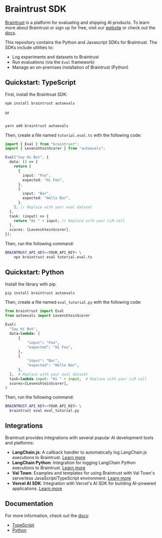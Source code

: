 # Braintrust SDK

[Braintrust](https://www.braintrust.dev/) is a platform for evaluating and shipping AI products. To learn more about Braintrust or sign up for free,
visit our [website](https://www.braintrust.dev/) or check out the [docs](https://www.braintrust.dev/docs).

This repository contains the Python and Javascript SDKs for Braintrust. The SDKs include utilities to:

- Log experiments and datasets to Braintrust
- Run evaluations (via the `Eval` framework)
- Manage an on-premises installation of Braintrust (Python)

## Quickstart: TypeScript

First, install the Braintrust SDK:

```bash
npm install braintrust autoevals
```

or

```bash

yarn add braintrust autoevals

```

Then, create a file named `tutorial.eval.ts` with the following code:

```typescript
import { Eval } from "braintrust";
import { LevenshteinScorer } from "autoevals";

Eval("Say Hi Bot", {
  data: () => {
    return [
      {
        input: "Foo",
        expected: "Hi Foo",
      },
      {
        input: "Bar",
        expected: "Hello Bar",
      },
    ]; // Replace with your eval dataset
  },
  task: (input) => {
    return "Hi " + input; // Replace with your LLM call
  },
  scores: [LevenshteinScorer],
});
```

Then, run the following command:

```bash
BRAINTRUST_API_KEY=<YOUR_API_KEY> \
    npx braintrust eval tutorial.eval.ts
```

## Quickstart: Python

Install the library with pip.

```bash
pip install braintrust autoevals
```

Then, create a file named `eval_tutorial.py` with the following code:

```python
from braintrust import Eval
from autoevals import LevenshteinScorer

Eval(
  "Say Hi Bot",
  data=lambda: [
      {
          "input": "Foo",
          "expected": "Hi Foo",
      },
      {
          "input": "Bar",
          "expected": "Hello Bar",
      },
  ],  # Replace with your eval dataset
  task=lambda input: "Hi " + input,  # Replace with your LLM call
  scores=[LevenshteinScorer],
)
```

Then, run the following command:

```bash
BRAINTRUST_API_KEY=<YOUR_API_KEY> \
  braintrust eval eval_tutorial.py
```

## Integrations

Braintrust provides integrations with several popular AI development tools and platforms:

- **LangChain.js**: A callback handler to automatically log LangChain.js executions to Braintrust. [Learn more](integrations/langchain-js)
- **LangChain Python**: Integration for logging LangChain Python executions to Braintrust. [Learn more](integrations/langchain-py)
- **Val Town**: Examples and templates for using Braintrust with Val Town's serverless JavaScript/TypeScript environment. [Learn more](integrations/val.town)
- **Vercel AI SDK**: Integration with Vercel's AI SDK for building AI-powered applications. [Learn more](integrations/vercel-ai-sdk)

## Documentation

For more information, check out the [docs](https://www.braintrust.dev/docs):

- [TypeScript](https://www.braintrust.dev/docs/libs/nodejs)
- [Python](https://www.braintrust.dev/docs/libs/python)
